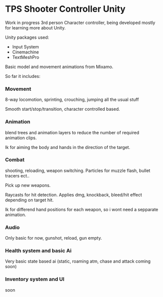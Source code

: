 # TPS Shooter Controller Unity

Work in progress 3rd person Character controller, being developed mostly for learning more about Unity.

Unity packages used:
  - Input System
  - Cinemachine
  - TextMeshPro

Basic model and movement animations from Mixamo.

So far it includes:

### Movement

8-way locomotion, sprinting, crouching, jumping all the usual stuff

Smooth start/stop/transition, character controlled based.

### Animation
blend trees and animation layers to reduce the number of required animation clips.

Ik for aiming the body and hands in the direction of the target.

### Combat
shooting, reloading, weapon switching. Particles for muzzle flash, bullet tracers ect..

Pick up new weapons.

Raycasts for hit detection. Applies dmg, knockback, bleed/hit effect depending on target hit.

Ik for differend hand positions for each weapon, so i wont need a sepparate animation.

### Audio
Only basic for now, gunshot, reload, gun empty.

### Health system and basic Ai
Very basic state based ai (static, roaming atm, chase and attack coming soon)


### Inventory system and UI
soon





